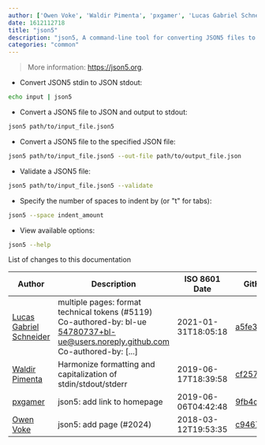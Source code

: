 ```yaml
---
author: ['Owen Voke', 'Waldir Pimenta', 'pxgamer', 'Lucas Gabriel Schneider']
date: 1612112718
title: "json5"
description: "json5, A command-line tool for converting JSON5 files to JSON."
categories: "common"
---
```

> More information: <https://json5.org>.

- Convert JSON5 stdin to JSON stdout:

```bash
echo input | json5
```

- Convert a JSON5 file to JSON and output to stdout:

```bash
json5 path/to/input_file.json5
```

- Convert a JSON5 file to the specified JSON file:

```bash
json5 path/to/input_file.json5 --out-file path/to/output_file.json
```

- Validate a JSON5 file:

```bash
json5 path/to/input_file.json5 --validate
```

- Specify the number of spaces to indent by (or "t" for tabs):

```bash
json5 --space indent_amount
```

- View available options:

```bash
json5 --help
```
List of changes to this documentation


Author | Description | ISO 8601 Date | GitHub link
------|-----|-----|-----
[Lucas Gabriel Schneider](mailto:casdpa@gmail.com) | multiple pages: format technical tokens (#5119) Co-authored-by: bl-ue <54780737+bl-ue@users.noreply.github.com> Co-authored-by: [...] | 2021-01-31T18:05:18 | [a5fe31bc47ae](https://github.com/tldr-pages/tldr/commit/a5fe31bc47aece3efa5e66b52b3cf384f27d5d72)
[Waldir Pimenta](mailto:waldyrious@gmail.com) | Harmonize formatting and capitalization of stdin/stdout/stderr | 2019-06-17T18:39:58 | [cf25745db1d8](https://github.com/tldr-pages/tldr/commit/cf25745db1d86744c762e15e6a2ba04ef9f9acc1)
[pxgamer](mailto:owzie123@gmail.com) | json5: add link to homepage | 2019-06-06T04:42:48 | [9fb4d6b96ff7](https://github.com/tldr-pages/tldr/commit/9fb4d6b96ff7a8b624d354b0ef163fdb63675992)
[Owen Voke](mailto:owzie123@gmail.com) | json5: add page (#2024) | 2018-03-12T19:53:35 | [c94670d8ead4](https://github.com/tldr-pages/tldr/commit/c94670d8ead4b6d56234d3205447138119bc622c)

